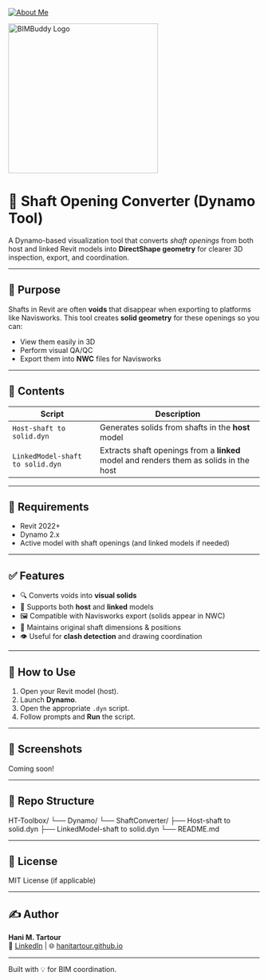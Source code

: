 [![About Me](https://img.shields.io/badge/About-Hani%20Tartour-orange?style=for-the-badge&logo=readthedocs)](https://hanitartour.github.io/about.html)
<p align="left">
  <img src="../resources/BIMBuddy Logo-2d.png" width="300" alt="BIMBuddy Logo">

# 🚧 Shaft Opening Converter (Dynamo Tool)

A Dynamo-based visualization tool that converts *shaft openings* from both host and linked Revit models into **DirectShape geometry** for clearer 3D inspection, export, and coordination.

---

## 🧠 Purpose

Shafts in Revit are often **voids** that disappear when exporting to platforms like Navisworks. This tool creates **solid geometry** for these openings so you can:

- View them easily in 3D
- Perform visual QA/QC
- Export them into **NWC** files for Navisworks

---

## 📂 Contents

| Script                                | Description                                  |
|---------------------------------------|----------------------------------------------|
| `Host-shaft to solid.dyn`             | Generates solids from shafts in the **host** model |
| `LinkedModel-shaft to solid.dyn`      | Extracts shaft openings from a **linked** model and renders them as solids in the host |

---

## 🧰 Requirements

- Revit 2022+
- Dynamo 2.x
- Active model with shaft openings (and linked models if needed)

---

## ✅ Features

- 🔍 Converts voids into **visual solids**
- 🔗 Supports both **host** and **linked** models
- 🖼️ Compatible with Navisworks export (solids appear in NWC)
- 📐 Maintains original shaft dimensions & positions
- 👁️ Useful for **clash detection** and drawing coordination

---

## 🚀 How to Use

1. Open your Revit model (host).
2. Launch **Dynamo**.
3. Open the appropriate `.dyn` script.
4. Follow prompts and **Run** the script.

---

## 📸 Screenshots

Coming soon!

---

## 📁 Repo Structure
HT-Toolbox/
└── Dynamo/
└── ShaftConverter/
├── Host-shaft to solid.dyn
├── LinkedModel-shaft to solid.dyn
└── README.md


---

## 📃 License

MIT License (if applicable)

---

## ✍️ Author

**Hani M. Tartour**  
🔗 [LinkedIn](https://www.linkedin.com/in/hanimtartour) | 🌐 [hanitartour.github.io](https://hanitartour.github.io)

---

Built with 💡 for BIM coordination.
